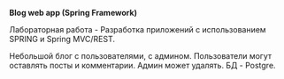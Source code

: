 **Blog web app (Spring Framework)**

Лабораторная работа - Разработка приложений с использованием SPRING и Spring MVC/REST.

Небольшой блог с пользователями, с админом. Пользователи могут оставлять посты и комментарии. Админ может удалять. 
БД - Postgre.
